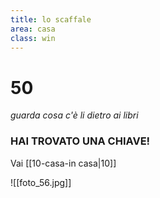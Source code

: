 ```yaml
---
title: lo scaffale
area: casa
class: win
---
```

# 50
_guarda cosa c'è li dietro ai libri_

### HAI TROVATO UNA CHIAVE!

Vai [[10-casa-in casa|10]]

![[foto_56.jpg]]